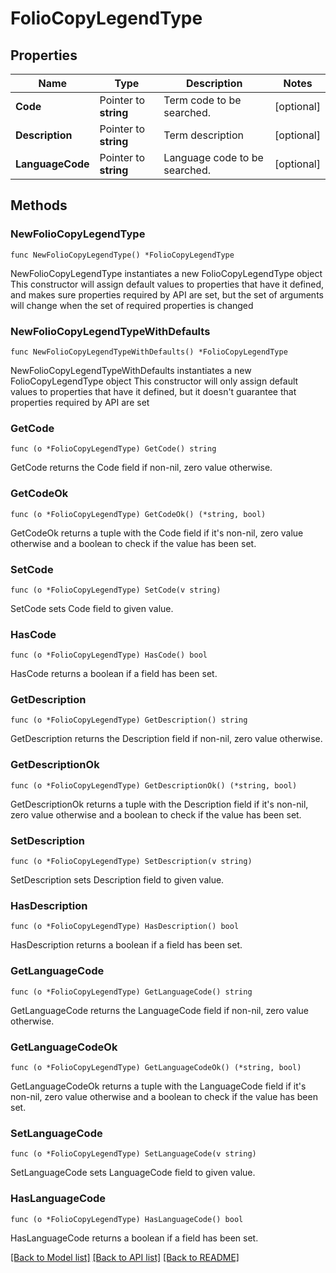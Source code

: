 # FolioCopyLegendType

## Properties

Name | Type | Description | Notes
------------ | ------------- | ------------- | -------------
**Code** | Pointer to **string** | Term code to be searched. | [optional] 
**Description** | Pointer to **string** | Term description | [optional] 
**LanguageCode** | Pointer to **string** | Language code to be searched. | [optional] 

## Methods

### NewFolioCopyLegendType

`func NewFolioCopyLegendType() *FolioCopyLegendType`

NewFolioCopyLegendType instantiates a new FolioCopyLegendType object
This constructor will assign default values to properties that have it defined,
and makes sure properties required by API are set, but the set of arguments
will change when the set of required properties is changed

### NewFolioCopyLegendTypeWithDefaults

`func NewFolioCopyLegendTypeWithDefaults() *FolioCopyLegendType`

NewFolioCopyLegendTypeWithDefaults instantiates a new FolioCopyLegendType object
This constructor will only assign default values to properties that have it defined,
but it doesn't guarantee that properties required by API are set

### GetCode

`func (o *FolioCopyLegendType) GetCode() string`

GetCode returns the Code field if non-nil, zero value otherwise.

### GetCodeOk

`func (o *FolioCopyLegendType) GetCodeOk() (*string, bool)`

GetCodeOk returns a tuple with the Code field if it's non-nil, zero value otherwise
and a boolean to check if the value has been set.

### SetCode

`func (o *FolioCopyLegendType) SetCode(v string)`

SetCode sets Code field to given value.

### HasCode

`func (o *FolioCopyLegendType) HasCode() bool`

HasCode returns a boolean if a field has been set.

### GetDescription

`func (o *FolioCopyLegendType) GetDescription() string`

GetDescription returns the Description field if non-nil, zero value otherwise.

### GetDescriptionOk

`func (o *FolioCopyLegendType) GetDescriptionOk() (*string, bool)`

GetDescriptionOk returns a tuple with the Description field if it's non-nil, zero value otherwise
and a boolean to check if the value has been set.

### SetDescription

`func (o *FolioCopyLegendType) SetDescription(v string)`

SetDescription sets Description field to given value.

### HasDescription

`func (o *FolioCopyLegendType) HasDescription() bool`

HasDescription returns a boolean if a field has been set.

### GetLanguageCode

`func (o *FolioCopyLegendType) GetLanguageCode() string`

GetLanguageCode returns the LanguageCode field if non-nil, zero value otherwise.

### GetLanguageCodeOk

`func (o *FolioCopyLegendType) GetLanguageCodeOk() (*string, bool)`

GetLanguageCodeOk returns a tuple with the LanguageCode field if it's non-nil, zero value otherwise
and a boolean to check if the value has been set.

### SetLanguageCode

`func (o *FolioCopyLegendType) SetLanguageCode(v string)`

SetLanguageCode sets LanguageCode field to given value.

### HasLanguageCode

`func (o *FolioCopyLegendType) HasLanguageCode() bool`

HasLanguageCode returns a boolean if a field has been set.


[[Back to Model list]](../README.md#documentation-for-models) [[Back to API list]](../README.md#documentation-for-api-endpoints) [[Back to README]](../README.md)


